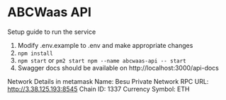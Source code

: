 # ABCWaas API 

Setup guide to run the service
1. Modify .env.example to .env and make appropriate changes
2. `npm install`
3. `npm start` or `pm2 start npm --name abcwaas-api -- start`
4. Swagger docs should be available on http://localhost:3000/api-docs

Network Details in metamask
Name: Besu Private Network
RPC URL: http://3.38.125.193:8545
Chain ID: 1337
Currency Symbol: ETH
